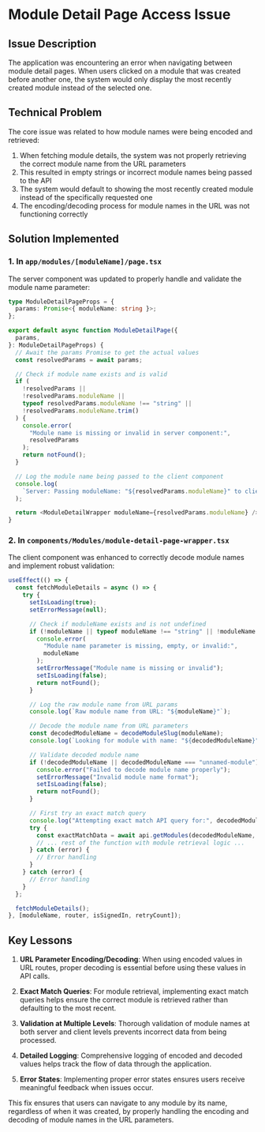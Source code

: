 # Module Detail Page Access Issue

## Issue Description

The application was encountering an error when navigating between module detail pages. When users clicked on a module that was created before another one, the system would only display the most recently created module instead of the selected one.

## Technical Problem

The core issue was related to how module names were being encoded and retrieved:

1. When fetching module details, the system was not properly retrieving the correct module name from the URL parameters
2. This resulted in empty strings or incorrect module names being passed to the API
3. The system would default to showing the most recently created module instead of the specifically requested one
4. The encoding/decoding process for module names in the URL was not functioning correctly

## Solution Implemented

### 1. In `app/modules/[moduleName]/page.tsx`

The server component was updated to properly handle and validate the module name parameter:

```typescript
type ModuleDetailPageProps = {
  params: Promise<{ moduleName: string }>;
};

export default async function ModuleDetailPage({
  params,
}: ModuleDetailPageProps) {
  // Await the params Promise to get the actual values
  const resolvedParams = await params;

  // Check if module name exists and is valid
  if (
    !resolvedParams ||
    !resolvedParams.moduleName ||
    typeof resolvedParams.moduleName !== "string" ||
    !resolvedParams.moduleName.trim()
  ) {
    console.error(
      "Module name is missing or invalid in server component:",
      resolvedParams
    );
    return notFound();
  }

  // Log the module name being passed to the client component
  console.log(
    `Server: Passing moduleName: "${resolvedParams.moduleName}" to client component`
  );

  return <ModuleDetailWrapper moduleName={resolvedParams.moduleName} />;
}
```

### 2. In `components/Modules/module-detail-page-wrapper.tsx`

The client component was enhanced to correctly decode module names and implement robust validation:

```typescript
useEffect(() => {
  const fetchModuleDetails = async () => {
    try {
      setIsLoading(true);
      setErrorMessage(null);

      // Check if moduleName exists and is not undefined
      if (!moduleName || typeof moduleName !== "string" || !moduleName.trim()) {
        console.error(
          "Module name parameter is missing, empty, or invalid:",
          moduleName
        );
        setErrorMessage("Module name is missing or invalid");
        setIsLoading(false);
        return notFound();
      }

      // Log the raw module name from URL params
      console.log(`Raw module name from URL: "${moduleName}"`);

      // Decode the module name from URL parameters
      const decodedModuleName = decodeModuleSlug(moduleName);
      console.log(`Looking for module with name: "${decodedModuleName}"`);

      // Validate decoded module name
      if (!decodedModuleName || decodedModuleName === "unnamed-module") {
        console.error("Failed to decode module name properly");
        setErrorMessage("Invalid module name format");
        setIsLoading(false);
        return notFound();
      }

      // First try an exact match query
      console.log("Attempting exact match API query for:", decodedModuleName);
      try {
        const exactMatchData = await api.getModules(decodedModuleName, true);
        // ... rest of the function with module retrieval logic ...
      } catch (error) {
        // Error handling
      }
    } catch (error) {
      // Error handling
    }
  };

  fetchModuleDetails();
}, [moduleName, router, isSignedIn, retryCount]);
```

## Key Lessons

1. **URL Parameter Encoding/Decoding**: When using encoded values in URL routes, proper decoding is essential before using these values in API calls.

2. **Exact Match Queries**: For module retrieval, implementing exact match queries helps ensure the correct module is retrieved rather than defaulting to the most recent.

3. **Validation at Multiple Levels**: Thorough validation of module names at both server and client levels prevents incorrect data from being processed.

4. **Detailed Logging**: Comprehensive logging of encoded and decoded values helps track the flow of data through the application.

5. **Error States**: Implementing proper error states ensures users receive meaningful feedback when issues occur.

This fix ensures that users can navigate to any module by its name, regardless of when it was created, by properly handling the encoding and decoding of module names in the URL parameters.
